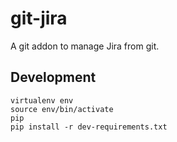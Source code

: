 # git-jira

A git addon to manage Jira from git.


## Development

```
virtualenv env 
source env/bin/activate
pip
pip install -r dev-requirements.txt
```
